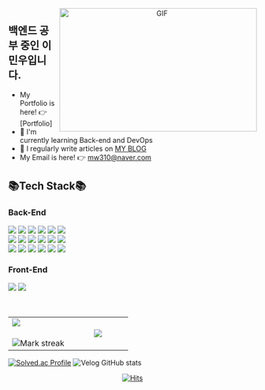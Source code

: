 <a target="_blank" align="center">
  <img align="right" top="500" height="250" width="400" alt="GIF" src="https://media.giphy.com/media/SWoSkN6DxTszqIKEqv/giphy.gif">
</a>

## 백엔드 공부 중인 이민우입니다. 
- My Portfolio is here! 👉 [Portfolio]
- 🌱 I'm currently learning Back-end and DevOps
- 📝 I regularly write articles on [MY BLOG](https://velog.io/@mw310)
- My Email is here! 👉 mw310@naver.com
  
## 📚Tech Stack📚

### Back-End
<div>
  
  <img src="https://img.shields.io/badge/JAVA-007396?style=for-the-badge&logo=Java&logoColor=white">
  <img src="https://img.shields.io/badge/Jpa-007396?style=for-the-badge&logo=Jpa&logoColor=white">
  <img src="https://img.shields.io/badge/Spring Boot-6DB33F?style=for-the-badge&logo=Spring Boot&logoColor=white">
  <img src="https://img.shields.io/badge/QueryDSL-000000?style=for-the-badge&logo=QueryDSL&logoColor=white">
  <img src="https://img.shields.io/badge/Spring security-6DB33F?style=for-the-badge&logo=Spring Boot&logoColor=white">
  <img src="https://img.shields.io/badge/Gradle-02303A?style=for-the-badge&logo=Spring Boot&logoColor=white">
  <br>
  <img src="https://img.shields.io/badge/Python-02303A?style=for-the-badge&logo=Python&logoColor=white">
  <img src="https://img.shields.io/badge/mysql-4479A1?style=for-the-badge&logo=mysql&logoColor=white">
  <img src="https://img.shields.io/badge/Apache kafka-231F20?style=for-the-badge&logo=Apache kafka&logoColor=white">
  <img src="https://img.shields.io/badge/redis-DC382D?style=for-the-badge&logo=redis&logoColor=white">
  <img src="https://img.shields.io/badge/Amazon EC2-FF9900?style=for-the-badge&logo=Amazon EC2&logoColor=white">
  <img src="https://img.shields.io/badge/Amazon S3-569A31?style=for-the-badge&logo=Amazon S3&logoColor=white">
  
  <br>
  <img src="https://img.shields.io/badge/docker-2496ED?style=for-the-badge&logo=docker&logoColor=white">
  <img src="https://img.shields.io/badge/Amazon RDS-527FFF?style=for-the-badge&logo=Amazon RDS&logoColor=white">
  <img src="https://img.shields.io/badge/Amazon CodeDeploy-4454D6?style=for-the-badge&logo=Amazon CodeDeploy&logoColor=white">
  <img src="https://img.shields.io/badge/Jenkins-D24939?style=for-the-badge&logo=Jenkins&logoColor=white">
  <img src="https://img.shields.io/badge/GitHub Actions-2088FF?style=for-the-badge&logo=GitHub Actions&logoColor=white">
  <img src="https://img.shields.io/badge/NGINX-009639?style=for-the-badge&logo=NGINX&logoColor=white">
</div>

### Front-End
<div>
 <img src="https://img.shields.io/badge/javascript-F7DF1E?style=for-the-badge&logo=javascript&logoColor=black">
 <img src="https://img.shields.io/badge/react-61DAFB?style=for-the-badge&logo=react&logoColor=black">
</div>
  <br><br>
  <!--- stats & Trophy (start) -->
<p>
  <!--- stats (start) -->
<table>
<tr border="none">
<td width="50%" align="center">
  
  <img  align="left"  src="https://github-readme-stats.vercel.app/api?username=LminWoo99&theme=dark&show_icons=true&count_private=true" />
  <br></br>
  <img  title="🔥 Get streak stats for your profile at git.io/streak-stats" alt="Mark streak" src="https://github-readme-streak-stats.herokuapp.com/?user=LminWoo99&theme=dark&hide_border=false" /> 
</td>

<td width="50%" align="center">

  <img  align="center"  src="https://github-readme-stats.anuraghazra1.vercel.app/api/top-langs/?username=LminWoo99&theme=dark&hide_border=false&no-bg=true&no-frame=true&langs_count=10"/>
  
  </td>
</tr>

</table>
<!--- stats (end) -->

  [![Solved.ac Profile](http://mazassumnida.wtf/api/v2/generate_badge?boj=aksdn1285)](https://solved.ac/aksdn1285/)
    ![Velog GitHub stats](https://velog-github-badge.vercel.app/badge/mw310?theme=light&posts=3)
 
</div>


<div align='center'> 
  
[![Hits](https://hits.seeyoufarm.com/api/count/incr/badge.svg?url=https%3A%2F%2Fgithub.com%2FLminWoo99&count_bg=%2379C83D&title_bg=%23555555&icon=&icon_color=%23E7E7E7&title=hits&edge_flat=false)](https://hits.seeyoufarm.com)
</div>
</div>

<!---
LminWoo99/LminWoo99 is a ✨ special ✨ repository because its `README.md` (this file) appears on your GitHub profile.
You can click the Preview link to take a look at your changes.
--->
